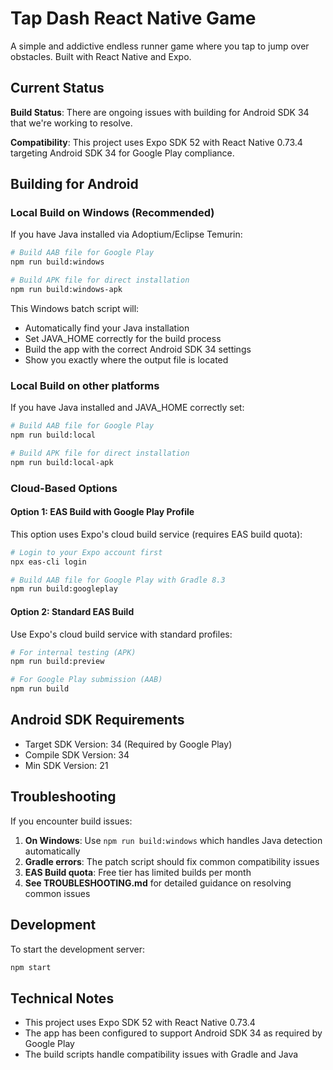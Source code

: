 # Tap Dash React Native Game

A simple and addictive endless runner game where you tap to jump over obstacles. Built with React Native and Expo.

## Current Status

**Build Status**: There are ongoing issues with building for Android SDK 34 that we're working to resolve.

**Compatibility**: This project uses Expo SDK 52 with React Native 0.73.4 targeting Android SDK 34 for Google Play compliance.

## Building for Android

### Local Build on Windows (Recommended)

If you have Java installed via Adoptium/Eclipse Temurin:

```bash
# Build AAB file for Google Play
npm run build:windows

# Build APK file for direct installation
npm run build:windows-apk
```

This Windows batch script will:
- Automatically find your Java installation
- Set JAVA_HOME correctly for the build process
- Build the app with the correct Android SDK 34 settings
- Show you exactly where the output file is located

### Local Build on other platforms

If you have Java installed and JAVA_HOME correctly set:

```bash
# Build AAB file for Google Play
npm run build:local

# Build APK file for direct installation
npm run build:local-apk
```

### Cloud-Based Options

#### Option 1: EAS Build with Google Play Profile

This option uses Expo's cloud build service (requires EAS build quota):

```bash
# Login to your Expo account first
npx eas-cli login

# Build AAB file for Google Play with Gradle 8.3
npm run build:googleplay
```

#### Option 2: Standard EAS Build 

Use Expo's cloud build service with standard profiles:

```bash
# For internal testing (APK)
npm run build:preview

# For Google Play submission (AAB)
npm run build
```

## Android SDK Requirements

- Target SDK Version: 34 (Required by Google Play)
- Compile SDK Version: 34
- Min SDK Version: 21

## Troubleshooting

If you encounter build issues:

1. **On Windows**: Use `npm run build:windows` which handles Java detection automatically
2. **Gradle errors**: The patch script should fix common compatibility issues
3. **EAS Build quota**: Free tier has limited builds per month
4. **See TROUBLESHOOTING.md** for detailed guidance on resolving common issues

## Development

To start the development server:

```bash
npm start
```

## Technical Notes

- This project uses Expo SDK 52 with React Native 0.73.4
- The app has been configured to support Android SDK 34 as required by Google Play
- The build scripts handle compatibility issues with Gradle and Java
